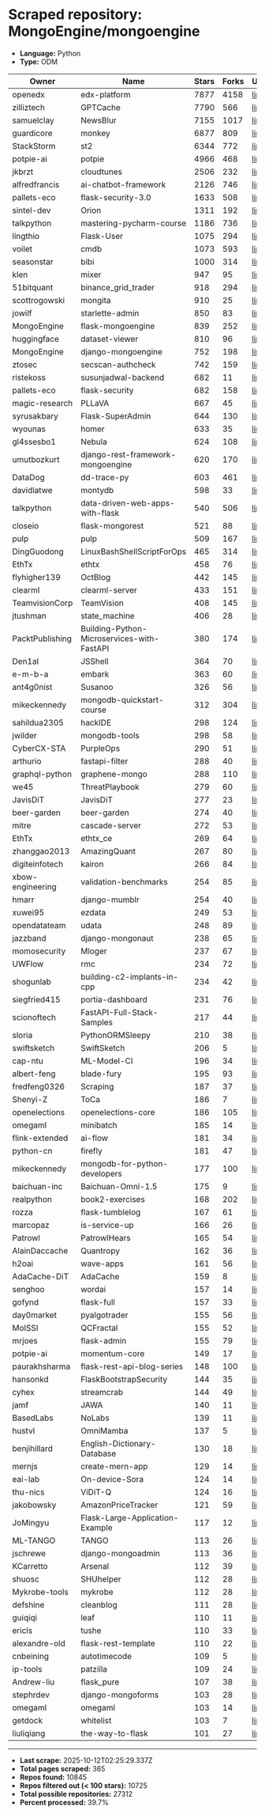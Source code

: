 # Scraped repository: MongoEngine/mongoengine
* **Language:** Python
* **Type:** ODM

| Owner | Name | Stars | Forks | URL |
|---|---|---|---|---|
| openedx | edx-platform | 7877 | 4158 | [link](https://github.com/openedx/edx-platform) |
| zilliztech | GPTCache | 7790 | 566 | [link](https://github.com/zilliztech/GPTCache) |
| samuelclay | NewsBlur | 7155 | 1017 | [link](https://github.com/samuelclay/NewsBlur) |
| guardicore | monkey | 6877 | 809 | [link](https://github.com/guardicore/monkey) |
| StackStorm | st2 | 6344 | 772 | [link](https://github.com/StackStorm/st2) |
| potpie-ai | potpie | 4966 | 468 | [link](https://github.com/potpie-ai/potpie) |
| jkbrzt | cloudtunes | 2506 | 232 | [link](https://github.com/jkbrzt/cloudtunes) |
| alfredfrancis | ai-chatbot-framework | 2126 | 746 | [link](https://github.com/alfredfrancis/ai-chatbot-framework) |
| pallets-eco | flask-security-3.0 | 1633 | 508 | [link](https://github.com/pallets-eco/flask-security-3.0) |
| sintel-dev | Orion | 1311 | 192 | [link](https://github.com/sintel-dev/Orion) |
| talkpython | mastering-pycharm-course | 1186 | 736 | [link](https://github.com/talkpython/mastering-pycharm-course) |
| lingthio | Flask-User | 1075 | 294 | [link](https://github.com/lingthio/Flask-User) |
| voilet | cmdb | 1073 | 593 | [link](https://github.com/voilet/cmdb) |
| seasonstar | bibi | 1000 | 314 | [link](https://github.com/seasonstar/bibi) |
| klen | mixer | 947 | 95 | [link](https://github.com/klen/mixer) |
| 51bitquant | binance_grid_trader | 918 | 294 | [link](https://github.com/51bitquant/binance_grid_trader) |
| scottrogowski | mongita | 910 | 25 | [link](https://github.com/scottrogowski/mongita) |
| jowilf | starlette-admin | 850 | 83 | [link](https://github.com/jowilf/starlette-admin) |
| MongoEngine | flask-mongoengine | 839 | 252 | [link](https://github.com/MongoEngine/flask-mongoengine) |
| huggingface | dataset-viewer | 810 | 96 | [link](https://github.com/huggingface/dataset-viewer) |
| MongoEngine | django-mongoengine | 752 | 198 | [link](https://github.com/MongoEngine/django-mongoengine) |
| ztosec | secscan-authcheck | 742 | 159 | [link](https://github.com/ztosec/secscan-authcheck) |
| ristekoss | susunjadwal-backend | 682 | 11 | [link](https://github.com/ristekoss/susunjadwal-backend) |
| pallets-eco | flask-security | 682 | 158 | [link](https://github.com/pallets-eco/flask-security) |
| magic-research | PLLaVA | 667 | 45 | [link](https://github.com/magic-research/PLLaVA) |
| syrusakbary | Flask-SuperAdmin | 644 | 130 | [link](https://github.com/syrusakbary/Flask-SuperAdmin) |
| wyounas | homer | 633 | 35 | [link](https://github.com/wyounas/homer) |
| gl4ssesbo1 | Nebula | 624 | 108 | [link](https://github.com/gl4ssesbo1/Nebula) |
| umutbozkurt | django-rest-framework-mongoengine | 620 | 170 | [link](https://github.com/umutbozkurt/django-rest-framework-mongoengine) |
| DataDog | dd-trace-py | 603 | 461 | [link](https://github.com/DataDog/dd-trace-py) |
| davidlatwe | montydb | 598 | 33 | [link](https://github.com/davidlatwe/montydb) |
| talkpython | data-driven-web-apps-with-flask | 540 | 506 | [link](https://github.com/talkpython/data-driven-web-apps-with-flask) |
| closeio | flask-mongorest | 521 | 88 | [link](https://github.com/closeio/flask-mongorest) |
| pulp | pulp | 509 | 167 | [link](https://github.com/pulp/pulp) |
| DingGuodong | LinuxBashShellScriptForOps | 465 | 314 | [link](https://github.com/DingGuodong/LinuxBashShellScriptForOps) |
| EthTx | ethtx | 458 | 76 | [link](https://github.com/EthTx/ethtx) |
| flyhigher139 | OctBlog | 442 | 145 | [link](https://github.com/flyhigher139/OctBlog) |
| clearml | clearml-server | 433 | 151 | [link](https://github.com/clearml/clearml-server) |
| TeamvisionCorp | TeamVision | 408 | 145 | [link](https://github.com/TeamvisionCorp/TeamVision) |
| jtushman | state_machine | 406 | 28 | [link](https://github.com/jtushman/state_machine) |
| PacktPublishing | Building-Python-Microservices-with-FastAPI | 380 | 174 | [link](https://github.com/PacktPublishing/Building-Python-Microservices-with-FastAPI) |
| Den1al | JSShell | 364 | 70 | [link](https://github.com/Den1al/JSShell) |
| e-m-b-a | embark | 363 | 60 | [link](https://github.com/e-m-b-a/embark) |
| ant4g0nist | Susanoo | 326 | 56 | [link](https://github.com/ant4g0nist/Susanoo) |
| mikeckennedy | mongodb-quickstart-course | 312 | 304 | [link](https://github.com/mikeckennedy/mongodb-quickstart-course) |
| sahildua2305 | hackIDE | 298 | 124 | [link](https://github.com/sahildua2305/hackIDE) |
| jwilder | mongodb-tools | 298 | 58 | [link](https://github.com/jwilder/mongodb-tools) |
| CyberCX-STA | PurpleOps | 290 | 51 | [link](https://github.com/CyberCX-STA/PurpleOps) |
| arthurio | fastapi-filter | 288 | 40 | [link](https://github.com/arthurio/fastapi-filter) |
| graphql-python | graphene-mongo | 288 | 110 | [link](https://github.com/graphql-python/graphene-mongo) |
| we45 | ThreatPlaybook | 279 | 60 | [link](https://github.com/we45/ThreatPlaybook) |
| JavisDiT | JavisDiT | 277 | 23 | [link](https://github.com/JavisDiT/JavisDiT) |
| beer-garden | beer-garden | 274 | 40 | [link](https://github.com/beer-garden/beer-garden) |
| mitre | cascade-server | 272 | 53 | [link](https://github.com/mitre/cascade-server) |
| EthTx | ethtx_ce | 269 | 64 | [link](https://github.com/EthTx/ethtx_ce) |
| zhanggao2013 | AmazingQuant | 267 | 80 | [link](https://github.com/zhanggao2013/AmazingQuant) |
| digiteinfotech | kairon | 266 | 84 | [link](https://github.com/digiteinfotech/kairon) |
| xbow-engineering | validation-benchmarks | 254 | 85 | [link](https://github.com/xbow-engineering/validation-benchmarks) |
| hmarr | django-mumblr | 254 | 40 | [link](https://github.com/hmarr/django-mumblr) |
| xuwei95 | ezdata | 249 | 53 | [link](https://github.com/xuwei95/ezdata) |
| opendatateam | udata | 248 | 89 | [link](https://github.com/opendatateam/udata) |
| jazzband | django-mongonaut | 238 | 65 | [link](https://github.com/jazzband/django-mongonaut) |
| momosecurity | Mloger | 237 | 67 | [link](https://github.com/momosecurity/Mloger) |
| UWFlow | rmc | 234 | 72 | [link](https://github.com/UWFlow/rmc) |
| shogunlab | building-c2-implants-in-cpp | 234 | 42 | [link](https://github.com/shogunlab/building-c2-implants-in-cpp) |
| siegfried415 | portia-dashboard | 231 | 76 | [link](https://github.com/siegfried415/portia-dashboard) |
| scionoftech | FastAPI-Full-Stack-Samples | 217 | 44 | [link](https://github.com/scionoftech/FastAPI-Full-Stack-Samples) |
| sloria | PythonORMSleepy | 210 | 38 | [link](https://github.com/sloria/PythonORMSleepy) |
| swiftsketch | SwiftSketch | 206 | 5 | [link](https://github.com/swiftsketch/SwiftSketch) |
| cap-ntu | ML-Model-CI | 196 | 34 | [link](https://github.com/cap-ntu/ML-Model-CI) |
| albert-feng | blade-fury | 195 | 93 | [link](https://github.com/albert-feng/blade-fury) |
| fredfeng0326 | Scraping | 187 | 37 | [link](https://github.com/fredfeng0326/Scraping) |
| Shenyi-Z | ToCa | 186 | 7 | [link](https://github.com/Shenyi-Z/ToCa) |
| openelections | openelections-core | 186 | 105 | [link](https://github.com/openelections/openelections-core) |
| omegaml | minibatch | 185 | 14 | [link](https://github.com/omegaml/minibatch) |
| flink-extended | ai-flow | 181 | 34 | [link](https://github.com/flink-extended/ai-flow) |
| python-cn | firefly | 181 | 47 | [link](https://github.com/python-cn/firefly) |
| mikeckennedy | mongodb-for-python-developers | 177 | 100 | [link](https://github.com/mikeckennedy/mongodb-for-python-developers) |
| baichuan-inc | Baichuan-Omni-1.5 | 175 | 9 | [link](https://github.com/baichuan-inc/Baichuan-Omni-1.5) |
| realpython | book2-exercises | 168 | 202 | [link](https://github.com/realpython/book2-exercises) |
| rozza | flask-tumblelog | 167 | 61 | [link](https://github.com/rozza/flask-tumblelog) |
| marcopaz | is-service-up | 166 | 26 | [link](https://github.com/marcopaz/is-service-up) |
| Patrowl | PatrowlHears | 165 | 54 | [link](https://github.com/Patrowl/PatrowlHears) |
| AlainDaccache | Quantropy | 162 | 36 | [link](https://github.com/AlainDaccache/Quantropy) |
| h2oai | wave-apps | 161 | 56 | [link](https://github.com/h2oai/wave-apps) |
| AdaCache-DiT | AdaCache | 159 | 8 | [link](https://github.com/AdaCache-DiT/AdaCache) |
| senghoo | wordai | 157 | 14 | [link](https://github.com/senghoo/wordai) |
| gofynd | flask-full | 157 | 33 | [link](https://github.com/gofynd/flask-full) |
| day0market | pyalgotrader | 155 | 56 | [link](https://github.com/day0market/pyalgotrader) |
| MolSSI | QCFractal | 155 | 52 | [link](https://github.com/MolSSI/QCFractal) |
| mrjoes | flask-admin | 155 | 79 | [link](https://github.com/mrjoes/flask-admin) |
| potpie-ai | momentum-core | 149 | 17 | [link](https://github.com/potpie-ai/momentum-core) |
| paurakhsharma | flask-rest-api-blog-series | 148 | 100 | [link](https://github.com/paurakhsharma/flask-rest-api-blog-series) |
| hansonkd | FlaskBootstrapSecurity | 144 | 35 | [link](https://github.com/hansonkd/FlaskBootstrapSecurity) |
| cyhex | streamcrab | 144 | 49 | [link](https://github.com/cyhex/streamcrab) |
| jamf | JAWA | 140 | 11 | [link](https://github.com/jamf/JAWA) |
| BasedLabs | NoLabs | 139 | 11 | [link](https://github.com/BasedLabs/NoLabs) |
| hustvl | OmniMamba | 137 | 5 | [link](https://github.com/hustvl/OmniMamba) |
| benjihillard | English-Dictionary-Database | 130 | 18 | [link](https://github.com/benjihillard/English-Dictionary-Database) |
| mernjs | create-mern-app | 129 | 14 | [link](https://github.com/mernjs/create-mern-app) |
| eai-lab | On-device-Sora | 124 | 14 | [link](https://github.com/eai-lab/On-device-Sora) |
| thu-nics | ViDiT-Q | 124 | 16 | [link](https://github.com/thu-nics/ViDiT-Q) |
| jakobowsky | AmazonPriceTracker | 121 | 59 | [link](https://github.com/jakobowsky/AmazonPriceTracker) |
| JoMingyu | Flask-Large-Application-Example | 117 | 12 | [link](https://github.com/JoMingyu/Flask-Large-Application-Example) |
| ML-TANGO | TANGO | 113 | 26 | [link](https://github.com/ML-TANGO/TANGO) |
| jschrewe | django-mongoadmin | 113 | 36 | [link](https://github.com/jschrewe/django-mongoadmin) |
| KCarretto | Arsenal | 112 | 39 | [link](https://github.com/KCarretto/Arsenal) |
| shuosc | SHUhelper | 112 | 28 | [link](https://github.com/shuosc/SHUhelper) |
| Mykrobe-tools | mykrobe | 112 | 28 | [link](https://github.com/Mykrobe-tools/mykrobe) |
| defshine | cleanblog | 111 | 28 | [link](https://github.com/defshine/cleanblog) |
| guiqiqi | leaf | 110 | 11 | [link](https://github.com/guiqiqi/leaf) |
| ericls | tushe | 110 | 33 | [link](https://github.com/ericls/tushe) |
| alexandre-old | flask-rest-template | 110 | 22 | [link](https://github.com/alexandre-old/flask-rest-template) |
| cnbeining | autotimecode | 109 | 5 | [link](https://github.com/cnbeining/autotimecode) |
| ip-tools | patzilla | 109 | 24 | [link](https://github.com/ip-tools/patzilla) |
| Andrew-liu | flask_pure | 107 | 38 | [link](https://github.com/Andrew-liu/flask_pure) |
| stephrdev | django-mongoforms | 103 | 28 | [link](https://github.com/stephrdev/django-mongoforms) |
| omegaml | omegaml | 103 | 14 | [link](https://github.com/omegaml/omegaml) |
| getdock | whitelist | 103 | 7 | [link](https://github.com/getdock/whitelist) |
| liuliqiang | the-way-to-flask | 101 | 27 | [link](https://github.com/liuliqiang/the-way-to-flask) |

---
* **Last scrape:** 2025-10-12T02:25:29.337Z
* **Total pages scraped:** 365
* **Repos found:** 10845
* **Repos filtered out (< 100 stars):** 10725
* **Total possible repositories:** 27312
* **Percent processed:** 39.7%
